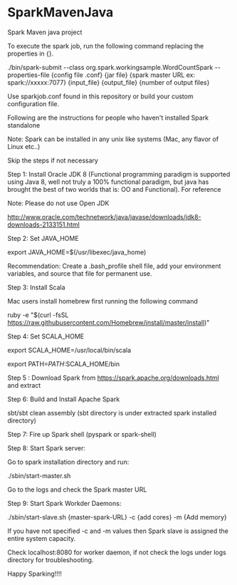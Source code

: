 # SparkMavenJava
Spark Maven java project

To execute the spark job, run the following command replacing the properties in {}.


./bin/spark-submit --class org.spark.workingsample.WordCountSpark --properties-file {config file .conf} {jar file} {spark master URL ex: spark://xxxxx:7077} {input_file} {output_file} {number of output files}


Use sparkjob.conf found in this repository or build your custom configuration file.

Following are the instructions for people who haven't installed Spark standalone

Note: Spark can be installed in any unix like systems (Mac, any flavor of Linux etc..)

Skip the steps if not necessary 

Step 1: Install Oracle JDK 8 (Functional programming paradigm is supported using Java 8, well not truly a 100% functional paradigm, but java has brought the best of two worlds that is: OO and Functional). For reference

Note: Please do not use Open JDK

http://www.oracle.com/technetwork/java/javase/downloads/jdk8-downloads-2133151.html 

Step 2: Set JAVA_HOME 

export JAVA_HOME=$(/usr/libexec/java_home) 

Recommendation: Create a .bash_profile shell file, add your environment variables, and source that file for permanent use. 

Step 3: Install Scala

Mac users install homebrew first running the following command 

 ruby -e "$(curl -fsSL https://raw.githubusercontent.com/Homebrew/install/master/install)" 
 
 Step 4: Set SCALA_HOME 

export SCALA_HOME=/usr/local/bin/scala

export PATH=$PATH:$SCALA_HOME/bin 

Step 5 : Download Spark from https://spark.apache.org/downloads.html  and extract

Step 6: Build and Install Apache Spark 

sbt/sbt clean assembly (sbt directory is under extracted spark installed directory)

Step 7: Fire up Spark shell (pyspark or spark-shell)

Step 8: Start Spark server:

Go to spark installation directory and run:

./sbin/start-master.sh

Go to the logs and check the Spark master URL


Step 9: Start Spark Workder Daemons:

./sbin/start-slave.sh {master-spark-URL} -c {add cores} -m {Add memory}

If you have not specified -c and -m values then Spark slave is assigned the entire system capacity.

Check localhost:8080 for worker daemon, if not check the logs under logs directory for troubleshooting.

Happy Sparking!!!!
